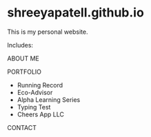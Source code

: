# shreeyapatell.github.io
This is my personal website.

Includes:

ABOUT ME

PORTFOLIO
* Running Record
* Eco-Advisor
* Alpha Learning Series
* Typing Test
* Cheers App LLC

CONTACT


